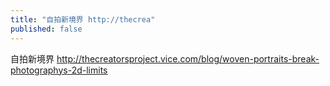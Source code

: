 ```yaml
---
title: "自拍新境界 http://thecrea"
published: false
---
```

自拍新境界 http://thecreatorsproject.vice.com/blog/woven-portraits-break-photographys-2d-limits